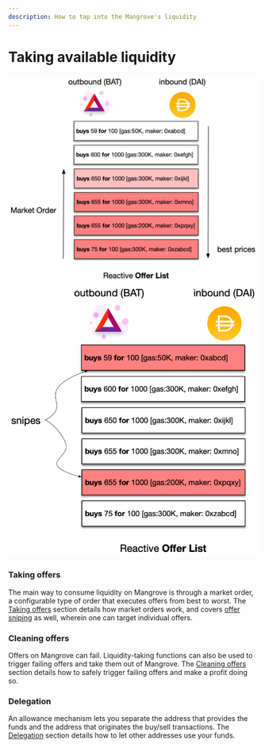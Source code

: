 ```yaml
---
description: How to tap into the Mangrove's liquidity
---
```


# Taking available liquidity

![A market order consumes the offers starting from the best price, making sure that the limit price set by the taker is always satisfied.](../../../static/img/assets/takerOrder1.png) ![A taker may snipe a custom set of offers, targeting those that have the lowest required gas for instance.](../../../static/img/assets/takerOrder2.png)

### Taking offers

The main way to consume liquidity on Mangrove is through a market order, a configurable type of order that executes offers from best to worst. The [Taking offers](../technical-references/taking-and-making-offers/taker-order/) section details how market orders work, and covers [offer sniping](../technical-references/taking-and-making-offers/taker-order/#offer-sniping) as well, wherein one can target individual offers.

### Cleaning offers

Offers on Mangrove can fail. Liquidity-taking functions can also be used to trigger failing offers and take them out of Mangrove. The [Cleaning offers](../how-to-guides/cleaning-an-offer.md) section details how to safely trigger failing offers and make a profit doing so.

### Delegation

An allowance mechanism lets you separate the address that provides the funds and the address that originates the buy/sell transactions. The [Delegation](../technical-references/taking-and-making-offers/taker-order/delegate-takers.md) section details how to let other addresses use your funds.
